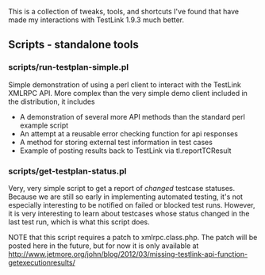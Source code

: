 This is a collection of tweaks, tools, and shortcuts I've found that have made my interactions with TestLink 1.9.3 much better.

Scripts - standalone tools
--------

### scripts/run-testplan-simple.pl

Simple demonstration of using a perl client to interact with the TestLink XMLRPC API.  More complex than the very simple demo client included in the distribution, it includes
* A demonstration of several more API methods than the standard perl example script
* An attempt at a reusable error checking function for api responses
* A method for storing external test information in test cases
* Example of posting results back to TestLink via tl.reportTCResult

### scripts/get-testplan-status.pl
Very, very simple script to get a report of _changed_ testcase statuses. Because we are still so early in implementing automated testing, it's not especially interesting to be notified on failed or blocked test runs. However, it is very interesting to learn about testcases whose status changed in the last test run, which is what this script does.

NOTE that this script requires a patch to xmlrpc.class.php.  The patch will be posted here in the future, but for now it is only available at http://www.jetmore.org/john/blog/2012/03/missing-testlink-api-function-getexecutionresults/

